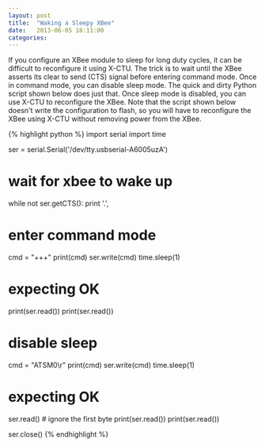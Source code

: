 ```yaml
---
layout: post
title:  "Waking a Sleepy XBee"
date:   2013-06-05 18:11:00
categories: 
---
```

If you configure an XBee module to sleep for long duty cycles, it can be difficult to reconfigure it using X-CTU.  The trick is to wait until the XBee asserts its clear to send (CTS) signal before entering command mode.  Once in command mode, you can disable sleep mode.  The quick and dirty Python script shown below does just that.  Once sleep mode is disabled, you can use X-CTU to reconfigure the XBee.  Note that the script shown below doesn't write the configuration to flash, so you will have to reconfigure the XBee using X-CTU without removing power from the XBee.

{% highlight python %}
import serial
import time

ser = serial.Serial('/dev/tty.usbserial-A6005uzA')

# wait for xbee to wake up
while not ser.getCTS():
    print '.', 

# enter command mode
cmd = "+++"
print(cmd)
ser.write(cmd)
time.sleep(1)

# expecting OK
print(ser.read())
print(ser.read())

# disable sleep
cmd = "ATSM0\r"
print(cmd)
ser.write(cmd)
time.sleep(1)

# expecting OK
ser.read() # ignore the first byte
print(ser.read())
print(ser.read())

ser.close()
{% endhighlight %}
